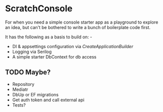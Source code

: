 # ScratchConsole

For when you need a simple console starter app as a playground to explore an idea, but can't be bothered to write a bunch of boilerplate code first.

It has the following as a basis to build on: -

- DI & appsettings configuration via _CreateApplicationBuilder_
- Logging via Serilog
- A simple starter DbContext for db access

## TODO Maybe?

- Repository
- Mediatr
- DbUp or EF migrations
- Get auth token and call external api
- Tests?

